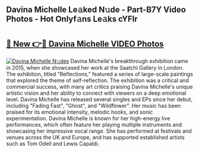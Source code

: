 ## Davina Michelle Le𝚊ked N𝚞de - Part-B7Y Video Photos - Hot Onlyf𝚊ns Le𝚊ks cYFlr

# <h2><a href="http://ac11981.deff.icu/?id=Davina+Michelle">🔗 New 👉🔴 Davina Michelle VIDEO Photos</a></h2>

[![Davina Michelle N𝚞des](https://i.imgur.com/rIISA9y.gif)](http://ac11981.deff.icu/?id=Davina+Michelle)
Davina Michelle's breakthrough exhibition came in 2015, when she showcased her work at the Saatchi Gallery in London. The exhibition, titled "Reflections," featured a series of large-scale paintings that explored the theme of self-reflection. The exhibition was a critical and commercial success, with many art critics praising Davina Michelle's unique artistic vision and her ability to connect with viewers on a deep emotional level. Davina Michelle has released several singles and EPs since her debut, including "Fading Fast", "Ghost", and "Wildflower". Her music has been praised for its emotional intensity, melodic hooks, and sonic experimentation. Davina Michelle is known for her high-energy live performances, which often feature her playing multiple instruments and showcasing her impressive vocal range. She has performed at festivals and venues across the UK and Europe, and has supported established artists such as Tom Odell and Lewis Capaldi.
